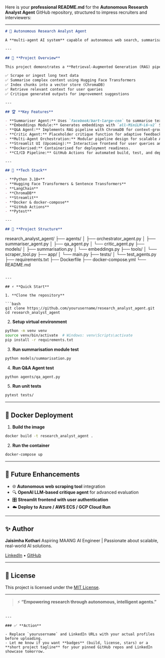 Here is your **professional README.md** for the **Autonomous Research Analyst Agent** GitHub repository, structured to impress recruiters and interviewers:

---

```markdown
# 🧠 Autonomous Research Analyst Agent

A **multi-agent AI system** capable of autonomous web search, summarisation, Q&A, and critique to accelerate research and knowledge synthesis.

---

## 🚀 **Project Overview**

This project demonstrates a **Retrieval-Augmented Generation (RAG) pipeline** with **multi-agent collaboration** to:

✅ Scrape or ingest long text data  
✅ Summarise complex content using Hugging Face Transformers  
✅ Index chunks into a vector store (ChromaDB)  
✅ Retrieve relevant context for user queries  
✅ Critique generated outputs for improvement suggestions

---

## 🏆 **Key Features**

- **Summariser Agent:** Uses `facebook/bart-large-cnn` to summarise text efficiently.  
- **Embeddings Module:** Generates embeddings with `all-MiniLM-L6-v2` Sentence Transformers.  
- **Q&A Agent:** Implements RAG pipeline with ChromaDB for context-grounded answers.  
- **Critic Agent:** Placeholder critique function for adaptive feedback (future: integrate evaluation models).  
- **Multi-Agent Orchestration:** Modular pipeline design for scalable AI agent collaboration.  
- **Streamlit UI (Upcoming):** Interactive frontend for user queries and output display.  
- **Dockerised:** Containerised for deployment readiness.  
- **CI/CD Pipeline:** GitHub Actions for automated build, test, and deploy workflows.

---

## 🔧 **Tech Stack**

- **Python 3.10+**
- **Hugging Face Transformers & Sentence Transformers**
- **LangChain**
- **ChromaDB**
- **Streamlit**
- **Docker & docker-compose**
- **GitHub Actions**
- **Pytest**

---

## 📁 **Project Structure**

```

research\_analyst\_agent/
├── agents/
│   ├── orchestrator\_agent.py
│   ├── summariser\_agent.py
│   ├── qa\_agent.py
│   └── critic\_agent.py
├── models/
│   ├── summarisation.py
│   └── embeddings.py
├── tools/
│   └── scraper\_tool.py
├── app/
│   └── main.py
├── tests/
│   └── test\_agents.py
├── requirements.txt
├── Dockerfile
├── docker-compose.yml
└── README.md

````

---

## ⚡ **Quick Start**

1. **Clone the repository**

```bash
git clone https://github.com/yourusername/research_analyst_agent.git
cd research_analyst_agent
````

2. **Setup virtual environment**

```bash
python -m venv venv
source venv/bin/activate  # Windows: venv\Scripts\activate
pip install -r requirements.txt
```

3. **Run summarisation module test**

```bash
python models/summarisation.py
```

4. **Run Q\&A Agent test**

```bash
python agents/qa_agent.py
```

5. **Run unit tests**

```bash
pytest tests/
```

---

## 🐳 **Docker Deployment**

1. **Build the image**

```bash
docker build -t research_analyst_agent .
```

2. **Run the container**

```bash
docker-compose up
```

---

## 🤖 **Future Enhancements**

* 🌐 **Autonomous web scraping tool** integration
* 🔍 **OpenAI LLM-based critique agent** for advanced evaluation
* 🎛️ **Streamlit frontend with user authentication**
* ☁️ **Deploy to Azure / AWS ECS / GCP Cloud Run**

---

## ✨ **Author**

**Jaisimha Kothari**
Aspiring MAANG AI Engineer | Passionate about scalable, real-world AI solutions.

[LinkedIn](https://www.linkedin.com/in/your-profile) • [GitHub](https://github.com/yourusername)

---

## 📝 **License**

This project is licensed under the [MIT License](LICENSE).

---

> ⚡ **“Empowering research through autonomous, intelligent agents.”**

```

---

### ✅ **Action**

- Replace `yourusername` and LinkedIn URLs with your actual profiles before uploading.  
- Let me know if you want **badges** (build, license, stars) or a **short project tagline** for your pinned GitHub repos and LinkedIn showcase tomorrow.
```
